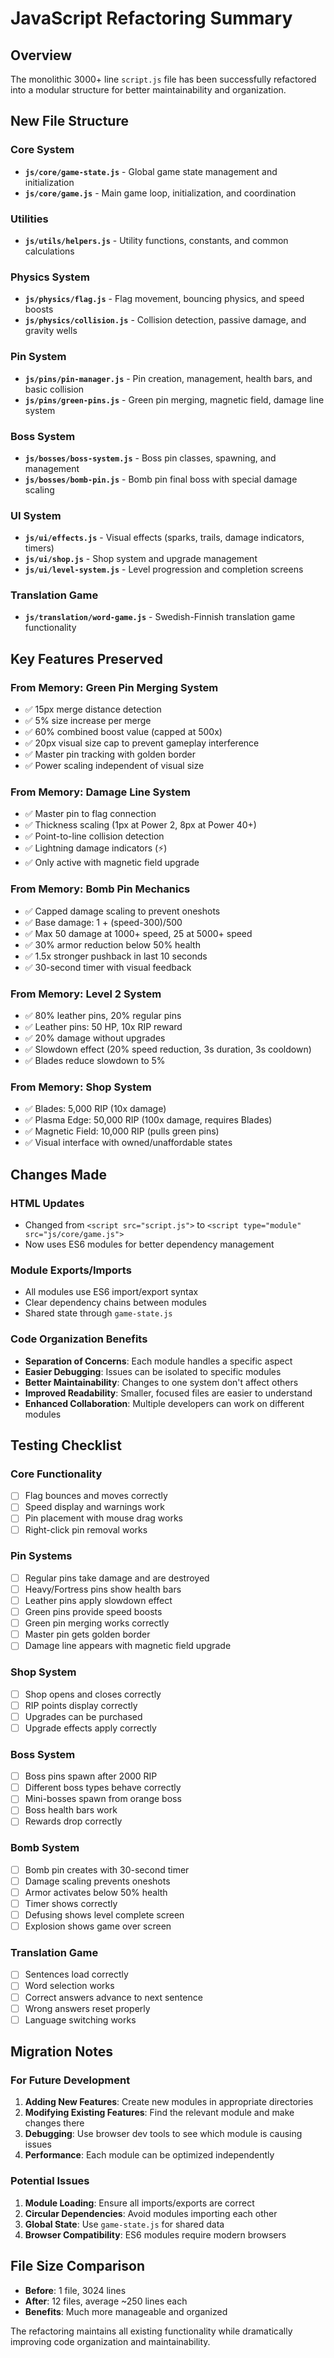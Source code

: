 # JavaScript Refactoring Summary

## Overview
The monolithic 3000+ line `script.js` file has been successfully refactored into a modular structure for better maintainability and organization.

## New File Structure

### Core System
- **`js/core/game-state.js`** - Global game state management and initialization
- **`js/core/game.js`** - Main game loop, initialization, and coordination

### Utilities
- **`js/utils/helpers.js`** - Utility functions, constants, and common calculations

### Physics System
- **`js/physics/flag.js`** - Flag movement, bouncing physics, and speed boosts
- **`js/physics/collision.js`** - Collision detection, passive damage, and gravity wells

### Pin System
- **`js/pins/pin-manager.js`** - Pin creation, management, health bars, and basic collision
- **`js/pins/green-pins.js`** - Green pin merging, magnetic field, damage line system

### Boss System
- **`js/bosses/boss-system.js`** - Boss pin classes, spawning, and management
- **`js/bosses/bomb-pin.js`** - Bomb pin final boss with special damage scaling

### UI System
- **`js/ui/effects.js`** - Visual effects (sparks, trails, damage indicators, timers)
- **`js/ui/shop.js`** - Shop system and upgrade management
- **`js/ui/level-system.js`** - Level progression and completion screens

### Translation Game
- **`js/translation/word-game.js`** - Swedish-Finnish translation game functionality

## Key Features Preserved

### From Memory: Green Pin Merging System
- ✅ 15px merge distance detection
- ✅ 5% size increase per merge
- ✅ 60% combined boost value (capped at 500x)
- ✅ 20px visual size cap to prevent gameplay interference
- ✅ Master pin tracking with golden border
- ✅ Power scaling independent of visual size

### From Memory: Damage Line System
- ✅ Master pin to flag connection
- ✅ Thickness scaling (1px at Power 2, 8px at Power 40+)
- ✅ Point-to-line collision detection
- ✅ Lightning damage indicators (⚡)
- ✅ Only active with magnetic field upgrade

### From Memory: Bomb Pin Mechanics
- ✅ Capped damage scaling to prevent oneshots
- ✅ Base damage: 1 + (speed-300)/500
- ✅ Max 50 damage at 1000+ speed, 25 at 5000+ speed
- ✅ 30% armor reduction below 50% health
- ✅ 1.5x stronger pushback in last 10 seconds
- ✅ 30-second timer with visual feedback

### From Memory: Level 2 System
- ✅ 80% leather pins, 20% regular pins
- ✅ Leather pins: 50 HP, 10x RIP reward
- ✅ 20% damage without upgrades
- ✅ Slowdown effect (20% speed reduction, 3s duration, 3s cooldown)
- ✅ Blades reduce slowdown to 5%

### From Memory: Shop System
- ✅ Blades: 5,000 RIP (10x damage)
- ✅ Plasma Edge: 50,000 RIP (100x damage, requires Blades)
- ✅ Magnetic Field: 10,000 RIP (pulls green pins)
- ✅ Visual interface with owned/unaffordable states

## Changes Made

### HTML Updates
- Changed from `<script src="script.js">` to `<script type="module" src="js/core/game.js">`
- Now uses ES6 modules for better dependency management

### Module Exports/Imports
- All modules use ES6 import/export syntax
- Clear dependency chains between modules
- Shared state through `game-state.js`

### Code Organization Benefits
- **Separation of Concerns**: Each module handles a specific aspect
- **Easier Debugging**: Issues can be isolated to specific modules
- **Better Maintainability**: Changes to one system don't affect others
- **Improved Readability**: Smaller, focused files are easier to understand
- **Enhanced Collaboration**: Multiple developers can work on different modules

## Testing Checklist

### Core Functionality
- [ ] Flag bounces and moves correctly
- [ ] Speed display and warnings work
- [ ] Pin placement with mouse drag works
- [ ] Right-click pin removal works

### Pin Systems
- [ ] Regular pins take damage and are destroyed
- [ ] Heavy/Fortress pins show health bars
- [ ] Leather pins apply slowdown effect
- [ ] Green pins provide speed boosts
- [ ] Green pin merging works correctly
- [ ] Master pin gets golden border
- [ ] Damage line appears with magnetic field upgrade

### Shop System
- [ ] Shop opens and closes correctly
- [ ] RIP points display correctly
- [ ] Upgrades can be purchased
- [ ] Upgrade effects apply correctly

### Boss System
- [ ] Boss pins spawn after 2000 RIP
- [ ] Different boss types behave correctly
- [ ] Mini-bosses spawn from orange boss
- [ ] Boss health bars work
- [ ] Rewards drop correctly

### Bomb System
- [ ] Bomb pin creates with 30-second timer
- [ ] Damage scaling prevents oneshots
- [ ] Armor activates below 50% health
- [ ] Timer shows correctly
- [ ] Defusing shows level complete screen
- [ ] Explosion shows game over screen

### Translation Game
- [ ] Sentences load correctly
- [ ] Word selection works
- [ ] Correct answers advance to next sentence
- [ ] Wrong answers reset properly
- [ ] Language switching works

## Migration Notes

### For Future Development
1. **Adding New Features**: Create new modules in appropriate directories
2. **Modifying Existing Features**: Find the relevant module and make changes there
3. **Debugging**: Use browser dev tools to see which module is causing issues
4. **Performance**: Each module can be optimized independently

### Potential Issues
1. **Module Loading**: Ensure all imports/exports are correct
2. **Circular Dependencies**: Avoid modules importing each other
3. **Global State**: Use `game-state.js` for shared data
4. **Browser Compatibility**: ES6 modules require modern browsers

## File Size Comparison
- **Before**: 1 file, 3024 lines
- **After**: 12 files, average ~250 lines each
- **Benefits**: Much more manageable and organized

The refactoring maintains all existing functionality while dramatically improving code organization and maintainability.
